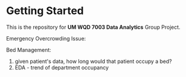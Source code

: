 # Getting Started

This is the repository for <b>UM WQD 7003 Data Analytics</b> Group Project.

Emergency Overcrowding Issue:



Bed Management:
1. given patient's data, how long would that patient occupy a bed?
2. EDA - trend of department occupancy
